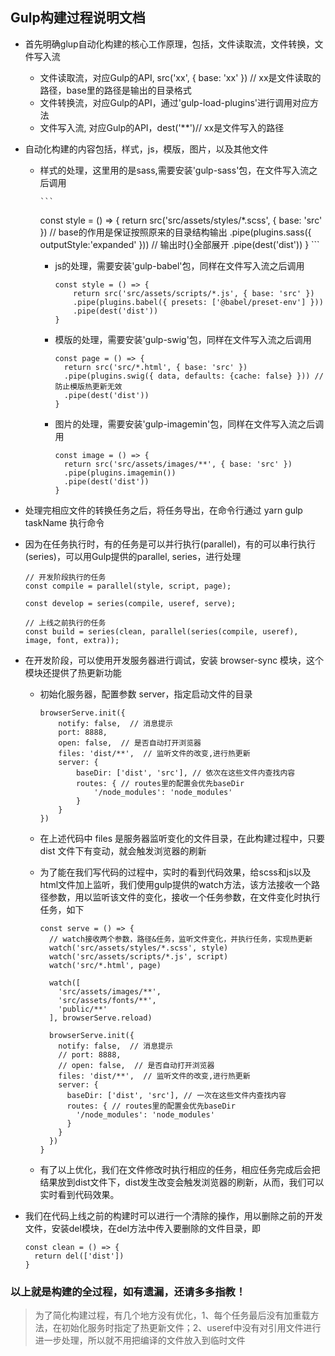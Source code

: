 ## Gulp构建过程说明文档

* 首先明确glup自动化构建的核心工作原理，包括，文件读取流，文件转换，文件写入流
  * 文件读取流，对应Gulp的API, src('xx', { base: 'xx' }) // xx是文件读取的路径，base里的路径是输出的目录格式
  * 文件转换流，对应Gulp的API，通过'gulp-load-plugins'进行调用对应方法
  * 文件写入流, 对应Gulp的API，dest('**')// xx是文件写入的路径
  
* 自动化构建的内容包括，样式，js，模版，图片，以及其他文件
  * 样式的处理，这里用的是sass,需要安装'gulp-sass'包，在文件写入流之后调用
  
  		```
  	  const style = () => {
	  		return src('src/assets/styles/*.scss', { base: 'src' }) // base的作用是保证按照原来的目录结构输出
	  		.pipe(plugins.sass({ outputStyle:'expanded' })) // 输出时{}全部展开
	  		.pipe(dest('dist'))
		}
  		```
  		
  	* js的处理，需要安装'gulp-babel'包，同样在文件写入流之后调用
  	  
  		```
  	  const style = () => {
  			return src('src/assets/scripts/*.js', { base: 'src' })
  			.pipe(plugins.babel({ presets: ['@babel/preset-env'] }))
  			.pipe(dest('dist'))
		}
  		```
  		
  	* 模版的处理，需要安装'gulp-swig'包，同样在文件写入流之后调用
  		
  		```
	  	const page = () => {
		  return src('src/*.html', { base: 'src' })
		  .pipe(plugins.swig({ data, defaults: {cache: false} })) //防止模版热更新无效
		  .pipe(dest('dist'))
		}
  		```
  	  		
  	* 图片的处理，需要安装'gulp-imagemin'包，同样在文件写入流之后调用
  		
  		```
		const image = () => {
		  return src('src/assets/images/**', { base: 'src' })
		  .pipe(plugins.imagemin())
		  .pipe(dest('dist'))
		}
  		```
  
* 处理完相应文件的转换任务之后，将任务导出，在命令行通过 yarn gulp taskName 执行命令
* 因为在任务执行时，有的任务是可以并行执行(parallel)，有的可以串行执行(series)，可以用Gulp提供的parallel, series，进行处理
	
	```
	// 开发阶段执行的任务
	const compile = parallel(style, script, page);
	
	const develop = series(compile, useref, serve);
	
	// 上线之前执行的任务
	const build = series(clean, parallel(series(compile, useref), image, font, extra));
	```
* 在开发阶段，可以使用开发服务器进行调试，安装 browser-sync 模块，这个模块还提供了热更新功能
	* 初始化服务器，配置参数 server，指定启动文件的目录
	
		```
		browserServe.init({
			notify: false,  // 消息提示
			port: 8888,
			open: false,  // 是否自动打开浏览器
			files: 'dist/**',  // 监听文件的改变,进行热更新
			server: {
				baseDir: ['dist', 'src'], // 依次在这些文件内查找内容
				routes: { // routes里的配置会优先baseDir
					'/node_modules': 'node_modules'
				}
			}
  		})
		```
	* 在上述代码中 files 是服务器监听变化的文件目录，在此构建过程中，只要 dist 文件下有变动，就会触发浏览器的刷新
	* 为了能在我们写代码的过程中，实时的看到代码效果，给scss和js以及html文件加上监听，我们使用gulp提供的watch方法，该方法接收一个路径参数，用以监听该文件的变化，接收一个任务参数，在文件变化时执行任务，如下
	
		```
		const serve = () => {
		  // watch接收两个参数，路径&任务，监听文件变化，并执行任务，实现热更新
		  watch('src/assets/styles/*.scss', style)
		  watch('src/assets/scripts/*.js', script)
		  watch('src/*.html', page)
		
		  watch([
		    'src/assets/images/**',
		    'src/assets/fonts/**',
		    'public/**'
		  ], browserServe.reload)
		
		  browserServe.init({
		    notify: false,  // 消息提示
		    // port: 8888,
		    // open: false,  // 是否自动打开浏览器
		    files: 'dist/**',  // 监听文件的改变,进行热更新
		    server: {
		      baseDir: ['dist', 'src'], // 一次在这些文件内查找内容
		      routes: { // routes里的配置会优先baseDir
		        '/node_modules': 'node_modules'
		      }
		    }
		  })
		}
		```
	* 有了以上优化，我们在文件修改时执行相应的任务，相应任务完成后会把结果放到dist文件下，dist发生改变会触发浏览器的刷新，从而，我们可以实时看到代码效果。

* 我们在代码上线之前的构建时可以进行一个清除的操作，用以删除之前的开发文件，安装del模块，在del方法中传入要删除的文件目录，即
	
	```
	const clean = () => {
	  return del(['dist'])
	}
	```
	
### 以上就是构建的全过程，如有遗漏，还请多多指教！
> 为了简化构建过程，有几个地方没有优化，1、每个任务最后没有加重载方法，在初始化服务时指定了热更新文件；2、useref中没有对引用文件进行进一步处理，所以就不用把编译的文件放入到临时文件